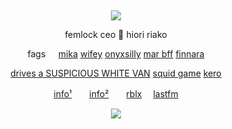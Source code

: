 &nbsp;
<div align="center">
 
![](https://komarev.com/ghpvc/?username=femIock&style=plastic&color=545454&label=_　🐝　　&base=9710)

<div>

<div align="center">

femlock ceo 🌸 hiori riako

fags⠀⠀[mika](https://github.com/social-tragedy) [wifey](https://github.com/milliona1re) [onyxsilly](https://github.com/undealost) [mar bff](https://github.com/HlRAKO) [finnara](https://github.com/fennebat)

[drives a SUSPICIOUS WHITE VAN](https://github.com/vanyamisa) [squid game](https://github.com/curetill) [kero](https://github.com/ruidannya)
<div>
 
[info¹](https://rentry.co/redirect)　　[info²](https://rentry.co/wrecked)　　[rblx](https://www.roblox.com/users/5809349077/profile) 　[lastfm](https://last.fm/user/femlock)
 
![](https://spotify-github-profile.kittinanx.com/api/view.svg?uid=314mkicxlkkdu2xbfq5sn4qlspni&cover_image=true&theme=natemoo-re&show_offline=true&background_color=121212&interchange=false&bar_color=1448c2&bar_color_cover=false)
<div>
